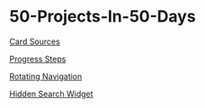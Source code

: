# 50-Projects-In-50-Days
[Card Sources](https://codepen.io/wotydbho-the-typescripter/pen/qBQBxpQ)

[Progress Steps](https://codepen.io/wotydbho-the-typescripter/pen/QWJWQmd)

[Rotating Navigation](https://codepen.io/wotydbho-the-typescripter/pen/oNQNEaO)

[Hidden Search Widget](https://codepen.io/wotydbho-the-typescripter/pen/jOQOZga)

[]()

[]()

[]()

[]()
